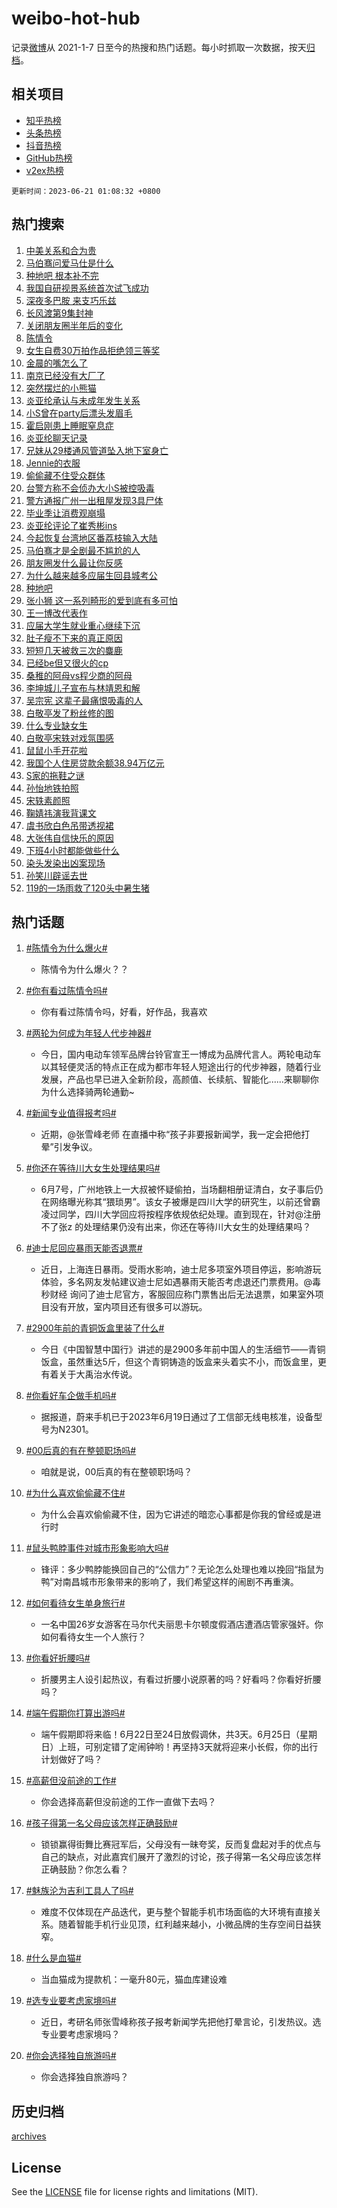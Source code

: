 # weibo-hot-hub

记录[微博](https://www.weibo.com)从 2021-1-7 日至今的热搜和热门话题。每小时抓取一次数据，按天[归档](archives)。

## 相关项目

- [知乎热榜](https://github.com/lonnyzhang423/zhihu-hot-hub)
- [头条热榜](https://github.com/lonnyzhang423/toutiao-hot-hub)
- [抖音热榜](https://github.com/lonnyzhang423/douyin-hot-hub)
- [GitHub热榜](https://github.com/lonnyzhang423/github-hot-hub)
- [v2ex热榜](https://github.com/lonnyzhang423/v2ex-hot-hub)


`更新时间：2023-06-21 01:08:32 +0800`

## 热门搜索

1. [中美关系和合为贵](https://m.weibo.cn/search?containerid=100103type%3D1%26t%3D10%26q%3D%23%E4%B8%AD%E7%BE%8E%E5%85%B3%E7%B3%BB%E5%92%8C%E5%90%88%E4%B8%BA%E8%B4%B5%23&stream_entry_id=51&isnewpage=1&extparam=seat%3D1%26cate%3D10103%26c_type%3D51%26filter_type%3Drealtimehot%26stream_entry_id%3D51%26dgr%3D0%26pos%3D0%26display_time%3D1687280911%26pre_seqid%3D168728091128606417221&luicode=10000011&lfid=106003type%253D25%2526t%253D3%2526disable_hot%253D1%2526filter_type%253Drealtimehot)
1. [马伯骞问爱马仕是什么](https://m.weibo.cn/search?containerid=100103type%3D1%26t%3D10%26q%3D%23%E9%A9%AC%E4%BC%AF%E9%AA%9E%E9%97%AE%E7%88%B1%E9%A9%AC%E4%BB%95%E6%98%AF%E4%BB%80%E4%B9%88%23&stream_entry_id=31&isnewpage=1&extparam=seat%3D1%26cate%3D5001%26dgr%3D0%26lcate%3D5001%26band_rank%3D1%26filter_type%3Drealtimehot%26q%3D%2523%25E9%25A9%25AC%25E4%25BC%25AF%25E9%25AA%259E%25E9%2597%25AE%25E7%2588%25B1%25E9%25A9%25AC%25E4%25BB%2595%25E6%2598%25AF%25E4%25BB%2580%25E4%25B9%2588%2523%26flag%3D2%26realpos%3D1%26stream_entry_id%3D31%26c_type%3D31%26pos%3D0%26display_time%3D1687280911%26pre_seqid%3D168728091128606417221&luicode=10000011&lfid=106003type%253D25%2526t%253D3%2526disable_hot%253D1%2526filter_type%253Drealtimehot)
1. [种地吧 根本补不完](https://m.weibo.cn/search?containerid=100103type%3D1%26t%3D10%26q%3D%E7%A7%8D%E5%9C%B0%E5%90%A7+%E6%A0%B9%E6%9C%AC%E8%A1%A5%E4%B8%8D%E5%AE%8C&stream_entry_id=31&isnewpage=1&extparam=seat%3D1%26cate%3D5001%26dgr%3D0%26lcate%3D5001%26band_rank%3D2%26filter_type%3Drealtimehot%26q%3D%25E7%25A7%258D%25E5%259C%25B0%25E5%2590%25A7%2520%25E6%25A0%25B9%25E6%259C%25AC%25E8%25A1%25A5%25E4%25B8%258D%25E5%25AE%258C%26flag%3D1%26realpos%3D2%26stream_entry_id%3D31%26c_type%3D31%26pos%3D1%26display_time%3D1687280911%26pre_seqid%3D168728091128606417221&luicode=10000011&lfid=106003type%253D25%2526t%253D3%2526disable_hot%253D1%2526filter_type%253Drealtimehot)
1. [我国自研视景系统首次试飞成功](https://m.weibo.cn/search?containerid=100103type%3D1%26t%3D10%26q%3D%23%E6%88%91%E5%9B%BD%E8%87%AA%E7%A0%94%E8%A7%86%E6%99%AF%E7%B3%BB%E7%BB%9F%E9%A6%96%E6%AC%A1%E8%AF%95%E9%A3%9E%E6%88%90%E5%8A%9F%23&stream_entry_id=31&isnewpage=1&extparam=seat%3D1%26cate%3D5001%26dgr%3D0%26lcate%3D5001%26band_rank%3D3%26filter_type%3Drealtimehot%26q%3D%2523%25E6%2588%2591%25E5%259B%25BD%25E8%2587%25AA%25E7%25A0%2594%25E8%25A7%2586%25E6%2599%25AF%25E7%25B3%25BB%25E7%25BB%259F%25E9%25A6%2596%25E6%25AC%25A1%25E8%25AF%2595%25E9%25A3%259E%25E6%2588%2590%25E5%258A%259F%2523%26flag%3D0%26realpos%3D3%26stream_entry_id%3D31%26c_type%3D31%26pos%3D2%26display_time%3D1687280911%26pre_seqid%3D168728091128606417221&luicode=10000011&lfid=106003type%253D25%2526t%253D3%2526disable_hot%253D1%2526filter_type%253Drealtimehot)
1. [深夜多巴胺 来支巧乐兹](https://m.weibo.cn/search?containerid=100103type%3D1%26t%3D10%26q%3D%23%E6%B7%B1%E5%A4%9C%E5%A4%9A%E5%B7%B4%E8%83%BA+%E6%9D%A5%E6%94%AF%E5%B7%A7%E4%B9%90%E5%85%B9%23&stream_entry_id=31&isnewpage=1&extparam=seat%3D1%26cate%3D5001%26topic_ad%3D1%26lcate%3D5001%26dgr%3D0%26band_rank%3D4%26q%3D%2523%25E6%25B7%25B1%25E5%25A4%259C%25E5%25A4%259A%25E5%25B7%25B4%25E8%2583%25BA%2520%25E6%259D%25A5%25E6%2594%25AF%25E5%25B7%25A7%25E4%25B9%2590%25E5%2585%25B9%2523%26is_ad_pos%3D1%26filter_type%3Drealtimehot%26stream_entry_id%3D31%26c_type%3D31%26pos%3D3%26adid%3D193928%26display_time%3D1687280911%26pre_seqid%3D168728091128606417221&luicode=10000011&lfid=106003type%253D25%2526t%253D3%2526disable_hot%253D1%2526filter_type%253Drealtimehot)
1. [长风渡第9集封神](https://m.weibo.cn/search?containerid=100103type%3D1%26t%3D10%26q%3D%23%E9%95%BF%E9%A3%8E%E6%B8%A1%E7%AC%AC9%E9%9B%86%E5%B0%81%E7%A5%9E%23&stream_entry_id=31&isnewpage=1&extparam=seat%3D1%26cate%3D5001%26dgr%3D0%26lcate%3D5001%26band_rank%3D4%26filter_type%3Drealtimehot%26q%3D%2523%25E9%2595%25BF%25E9%25A3%258E%25E6%25B8%25A1%25E7%25AC%25AC9%25E9%259B%2586%25E5%25B0%2581%25E7%25A5%259E%2523%26flag%3D16%26realpos%3D4%26stream_entry_id%3D31%26c_type%3D31%26pos%3D4%26display_time%3D1687280911%26pre_seqid%3D168728091128606417221&luicode=10000011&lfid=106003type%253D25%2526t%253D3%2526disable_hot%253D1%2526filter_type%253Drealtimehot)
1. [关闭朋友圈半年后的变化](https://m.weibo.cn/search?containerid=100103type%3D1%26t%3D10%26q%3D%23%E5%85%B3%E9%97%AD%E6%9C%8B%E5%8F%8B%E5%9C%88%E5%8D%8A%E5%B9%B4%E5%90%8E%E7%9A%84%E5%8F%98%E5%8C%96%23&stream_entry_id=31&isnewpage=1&extparam=seat%3D1%26cate%3D5001%26dgr%3D0%26lcate%3D5001%26band_rank%3D5%26filter_type%3Drealtimehot%26q%3D%2523%25E5%2585%25B3%25E9%2597%25AD%25E6%259C%258B%25E5%258F%258B%25E5%259C%2588%25E5%258D%258A%25E5%25B9%25B4%25E5%2590%258E%25E7%259A%2584%25E5%258F%2598%25E5%258C%2596%2523%26flag%3D16%26realpos%3D5%26stream_entry_id%3D31%26c_type%3D31%26pos%3D5%26display_time%3D1687280911%26pre_seqid%3D168728091128606417221&luicode=10000011&lfid=106003type%253D25%2526t%253D3%2526disable_hot%253D1%2526filter_type%253Drealtimehot)
1. [陈情令](https://m.weibo.cn/search?containerid=100103type%3D1%26t%3D10%26q%3D%E9%99%88%E6%83%85%E4%BB%A4&stream_entry_id=31&isnewpage=1&extparam=seat%3D1%26cate%3D5001%26dgr%3D0%26lcate%3D5001%26band_rank%3D6%26filter_type%3Drealtimehot%26q%3D%25E9%2599%2588%25E6%2583%2585%25E4%25BB%25A4%26flag%3D16%26realpos%3D6%26stream_entry_id%3D31%26c_type%3D31%26pos%3D6%26display_time%3D1687280911%26pre_seqid%3D168728091128606417221&luicode=10000011&lfid=106003type%253D25%2526t%253D3%2526disable_hot%253D1%2526filter_type%253Drealtimehot)
1. [女生自费30万拍作品拒绝领三等奖](https://m.weibo.cn/search?containerid=100103type%3D1%26t%3D10%26q%3D%23%E5%A5%B3%E7%94%9F%E8%87%AA%E8%B4%B930%E4%B8%87%E6%8B%8D%E4%BD%9C%E5%93%81%E6%8B%92%E7%BB%9D%E9%A2%86%E4%B8%89%E7%AD%89%E5%A5%96%23&stream_entry_id=31&isnewpage=1&extparam=seat%3D1%26cate%3D5001%26dgr%3D0%26lcate%3D5001%26band_rank%3D7%26filter_type%3Drealtimehot%26q%3D%2523%25E5%25A5%25B3%25E7%2594%259F%25E8%2587%25AA%25E8%25B4%25B930%25E4%25B8%2587%25E6%258B%258D%25E4%25BD%259C%25E5%2593%2581%25E6%258B%2592%25E7%25BB%259D%25E9%25A2%2586%25E4%25B8%2589%25E7%25AD%2589%25E5%25A5%2596%2523%26flag%3D0%26realpos%3D7%26stream_entry_id%3D31%26c_type%3D31%26pos%3D7%26display_time%3D1687280911%26pre_seqid%3D168728091128606417221&luicode=10000011&lfid=106003type%253D25%2526t%253D3%2526disable_hot%253D1%2526filter_type%253Drealtimehot)
1. [金晨的嘴怎么了](https://m.weibo.cn/search?containerid=100103type%3D1%26t%3D10%26q%3D%23%E9%87%91%E6%99%A8%E7%9A%84%E5%98%B4%E6%80%8E%E4%B9%88%E4%BA%86%23&stream_entry_id=31&isnewpage=1&extparam=seat%3D1%26cate%3D5001%26dgr%3D0%26lcate%3D5001%26band_rank%3D8%26filter_type%3Drealtimehot%26q%3D%2523%25E9%2587%2591%25E6%2599%25A8%25E7%259A%2584%25E5%2598%25B4%25E6%2580%258E%25E4%25B9%2588%25E4%25BA%2586%2523%26flag%3D0%26realpos%3D8%26stream_entry_id%3D31%26c_type%3D31%26pos%3D8%26display_time%3D1687280911%26pre_seqid%3D168728091128606417221&luicode=10000011&lfid=106003type%253D25%2526t%253D3%2526disable_hot%253D1%2526filter_type%253Drealtimehot)
1. [南京已经没有大厂了](https://m.weibo.cn/search?containerid=100103type%3D1%26t%3D10%26q%3D%E5%8D%97%E4%BA%AC%E5%B7%B2%E7%BB%8F%E6%B2%A1%E6%9C%89%E5%A4%A7%E5%8E%82%E4%BA%86&stream_entry_id=31&isnewpage=1&extparam=seat%3D1%26cate%3D5001%26dgr%3D0%26lcate%3D5001%26band_rank%3D9%26filter_type%3Drealtimehot%26q%3D%25E5%258D%2597%25E4%25BA%25AC%25E5%25B7%25B2%25E7%25BB%258F%25E6%25B2%25A1%25E6%259C%2589%25E5%25A4%25A7%25E5%258E%2582%25E4%25BA%2586%26flag%3D0%26realpos%3D9%26stream_entry_id%3D31%26c_type%3D31%26pos%3D9%26display_time%3D1687280911%26pre_seqid%3D168728091128606417221&luicode=10000011&lfid=106003type%253D25%2526t%253D3%2526disable_hot%253D1%2526filter_type%253Drealtimehot)
1. [突然摆烂的小熊猫](https://m.weibo.cn/search?containerid=100103type%3D1%26t%3D10%26q%3D%E7%AA%81%E7%84%B6%E6%91%86%E7%83%82%E7%9A%84%E5%B0%8F%E7%86%8A%E7%8C%AB&stream_entry_id=31&isnewpage=1&extparam=seat%3D1%26cate%3D5001%26dgr%3D0%26lcate%3D5001%26band_rank%3D10%26filter_type%3Drealtimehot%26q%3D%25E7%25AA%2581%25E7%2584%25B6%25E6%2591%2586%25E7%2583%2582%25E7%259A%2584%25E5%25B0%258F%25E7%2586%258A%25E7%258C%25AB%26flag%3D1%26realpos%3D10%26stream_entry_id%3D31%26c_type%3D31%26pos%3D10%26display_time%3D1687280911%26pre_seqid%3D168728091128606417221&luicode=10000011&lfid=106003type%253D25%2526t%253D3%2526disable_hot%253D1%2526filter_type%253Drealtimehot)
1. [炎亚纶承认与未成年发生关系](https://m.weibo.cn/search?containerid=100103type%3D1%26t%3D10%26q%3D%23%E7%82%8E%E4%BA%9A%E7%BA%B6%E6%89%BF%E8%AE%A4%E4%B8%8E%E6%9C%AA%E6%88%90%E5%B9%B4%E5%8F%91%E7%94%9F%E5%85%B3%E7%B3%BB%23&stream_entry_id=31&isnewpage=1&extparam=seat%3D1%26cate%3D5001%26dgr%3D0%26lcate%3D5001%26band_rank%3D11%26filter_type%3Drealtimehot%26q%3D%2523%25E7%2582%258E%25E4%25BA%259A%25E7%25BA%25B6%25E6%2589%25BF%25E8%25AE%25A4%25E4%25B8%258E%25E6%259C%25AA%25E6%2588%2590%25E5%25B9%25B4%25E5%258F%2591%25E7%2594%259F%25E5%2585%25B3%25E7%25B3%25BB%2523%26flag%3D2%26realpos%3D11%26stream_entry_id%3D31%26c_type%3D31%26pos%3D11%26display_time%3D1687280911%26pre_seqid%3D168728091128606417221&luicode=10000011&lfid=106003type%253D25%2526t%253D3%2526disable_hot%253D1%2526filter_type%253Drealtimehot)
1. [小S曾在party后漂头发眉毛](https://m.weibo.cn/search?containerid=100103type%3D1%26t%3D10%26q%3D%23%E5%B0%8FS%E6%9B%BE%E5%9C%A8party%E5%90%8E%E6%BC%82%E5%A4%B4%E5%8F%91%E7%9C%89%E6%AF%9B%23&stream_entry_id=31&isnewpage=1&extparam=seat%3D1%26cate%3D5001%26dgr%3D0%26lcate%3D5001%26band_rank%3D12%26filter_type%3Drealtimehot%26q%3D%2523%25E5%25B0%258FS%25E6%259B%25BE%25E5%259C%25A8party%25E5%2590%258E%25E6%25BC%2582%25E5%25A4%25B4%25E5%258F%2591%25E7%259C%2589%25E6%25AF%259B%2523%26flag%3D0%26realpos%3D12%26stream_entry_id%3D31%26c_type%3D31%26pos%3D12%26display_time%3D1687280911%26pre_seqid%3D168728091128606417221&luicode=10000011&lfid=106003type%253D25%2526t%253D3%2526disable_hot%253D1%2526filter_type%253Drealtimehot)
1. [霍启刚患上睡眠窒息症](https://m.weibo.cn/search?containerid=100103type%3D1%26t%3D10%26q%3D%23%E9%9C%8D%E5%90%AF%E5%88%9A%E6%82%A3%E4%B8%8A%E7%9D%A1%E7%9C%A0%E7%AA%92%E6%81%AF%E7%97%87%23&stream_entry_id=31&isnewpage=1&extparam=seat%3D1%26cate%3D5001%26dgr%3D0%26lcate%3D5001%26band_rank%3D13%26filter_type%3Drealtimehot%26q%3D%2523%25E9%259C%258D%25E5%2590%25AF%25E5%2588%259A%25E6%2582%25A3%25E4%25B8%258A%25E7%259D%25A1%25E7%259C%25A0%25E7%25AA%2592%25E6%2581%25AF%25E7%2597%2587%2523%26flag%3D0%26realpos%3D13%26stream_entry_id%3D31%26c_type%3D31%26pos%3D13%26display_time%3D1687280911%26pre_seqid%3D168728091128606417221&luicode=10000011&lfid=106003type%253D25%2526t%253D3%2526disable_hot%253D1%2526filter_type%253Drealtimehot)
1. [炎亚纶聊天记录](https://m.weibo.cn/search?containerid=100103type%3D1%26t%3D10%26q%3D%23%E7%82%8E%E4%BA%9A%E7%BA%B6%E8%81%8A%E5%A4%A9%E8%AE%B0%E5%BD%95%23&stream_entry_id=31&isnewpage=1&extparam=seat%3D1%26cate%3D5001%26dgr%3D0%26lcate%3D5001%26band_rank%3D14%26filter_type%3Drealtimehot%26q%3D%2523%25E7%2582%258E%25E4%25BA%259A%25E7%25BA%25B6%25E8%2581%258A%25E5%25A4%25A9%25E8%25AE%25B0%25E5%25BD%2595%2523%26flag%3D2%26realpos%3D14%26stream_entry_id%3D31%26c_type%3D31%26pos%3D14%26display_time%3D1687280911%26pre_seqid%3D168728091128606417221&luicode=10000011&lfid=106003type%253D25%2526t%253D3%2526disable_hot%253D1%2526filter_type%253Drealtimehot)
1. [兄妹从29楼通风管道坠入地下室身亡](https://m.weibo.cn/search?containerid=100103type%3D1%26t%3D10%26q%3D%23%E5%85%84%E5%A6%B9%E4%BB%8E29%E6%A5%BC%E9%80%9A%E9%A3%8E%E7%AE%A1%E9%81%93%E5%9D%A0%E5%85%A5%E5%9C%B0%E4%B8%8B%E5%AE%A4%E8%BA%AB%E4%BA%A1%23&stream_entry_id=31&isnewpage=1&extparam=seat%3D1%26cate%3D5001%26dgr%3D0%26lcate%3D5001%26band_rank%3D15%26filter_type%3Drealtimehot%26q%3D%2523%25E5%2585%2584%25E5%25A6%25B9%25E4%25BB%258E29%25E6%25A5%25BC%25E9%2580%259A%25E9%25A3%258E%25E7%25AE%25A1%25E9%2581%2593%25E5%259D%25A0%25E5%2585%25A5%25E5%259C%25B0%25E4%25B8%258B%25E5%25AE%25A4%25E8%25BA%25AB%25E4%25BA%25A1%2523%26flag%3D0%26realpos%3D15%26stream_entry_id%3D31%26c_type%3D31%26pos%3D15%26display_time%3D1687280911%26pre_seqid%3D168728091128606417221&luicode=10000011&lfid=106003type%253D25%2526t%253D3%2526disable_hot%253D1%2526filter_type%253Drealtimehot)
1. [Jennie的衣服](https://m.weibo.cn/search?containerid=100103type%3D1%26t%3D10%26q%3D%23Jennie%E7%9A%84%E8%A1%A3%E6%9C%8D%23&stream_entry_id=31&isnewpage=1&extparam=seat%3D1%26cate%3D5001%26dgr%3D0%26lcate%3D5001%26band_rank%3D16%26filter_type%3Drealtimehot%26q%3D%2523Jennie%25E7%259A%2584%25E8%25A1%25A3%25E6%259C%258D%2523%26flag%3D0%26realpos%3D16%26stream_entry_id%3D31%26c_type%3D31%26pos%3D16%26display_time%3D1687280911%26pre_seqid%3D168728091128606417221&luicode=10000011&lfid=106003type%253D25%2526t%253D3%2526disable_hot%253D1%2526filter_type%253Drealtimehot)
1. [偷偷藏不住受众群体](https://m.weibo.cn/search?containerid=100103type%3D1%26t%3D10%26q%3D%23%E5%81%B7%E5%81%B7%E8%97%8F%E4%B8%8D%E4%BD%8F%E5%8F%97%E4%BC%97%E7%BE%A4%E4%BD%93%23&stream_entry_id=31&isnewpage=1&extparam=seat%3D1%26cate%3D5001%26dgr%3D0%26lcate%3D5001%26band_rank%3D17%26filter_type%3Drealtimehot%26q%3D%2523%25E5%2581%25B7%25E5%2581%25B7%25E8%2597%258F%25E4%25B8%258D%25E4%25BD%258F%25E5%258F%2597%25E4%25BC%2597%25E7%25BE%25A4%25E4%25BD%2593%2523%26flag%3D0%26realpos%3D17%26stream_entry_id%3D31%26c_type%3D31%26pos%3D17%26display_time%3D1687280911%26pre_seqid%3D168728091128606417221&luicode=10000011&lfid=106003type%253D25%2526t%253D3%2526disable_hot%253D1%2526filter_type%253Drealtimehot)
1. [台警方称不会侦办大小S被控吸毒](https://m.weibo.cn/search?containerid=100103type%3D1%26t%3D10%26q%3D%23%E5%8F%B0%E8%AD%A6%E6%96%B9%E7%A7%B0%E4%B8%8D%E4%BC%9A%E4%BE%A6%E5%8A%9E%E5%A4%A7%E5%B0%8FS%E8%A2%AB%E6%8E%A7%E5%90%B8%E6%AF%92%23&stream_entry_id=31&isnewpage=1&extparam=seat%3D1%26cate%3D5001%26dgr%3D0%26lcate%3D5001%26band_rank%3D18%26filter_type%3Drealtimehot%26q%3D%2523%25E5%258F%25B0%25E8%25AD%25A6%25E6%2596%25B9%25E7%25A7%25B0%25E4%25B8%258D%25E4%25BC%259A%25E4%25BE%25A6%25E5%258A%259E%25E5%25A4%25A7%25E5%25B0%258FS%25E8%25A2%25AB%25E6%258E%25A7%25E5%2590%25B8%25E6%25AF%2592%2523%26flag%3D0%26realpos%3D18%26stream_entry_id%3D31%26c_type%3D31%26pos%3D18%26display_time%3D1687280911%26pre_seqid%3D168728091128606417221&luicode=10000011&lfid=106003type%253D25%2526t%253D3%2526disable_hot%253D1%2526filter_type%253Drealtimehot)
1. [警方通报广州一出租屋发现3具尸体](https://m.weibo.cn/search?containerid=100103type%3D1%26t%3D10%26q%3D%23%E8%AD%A6%E6%96%B9%E9%80%9A%E6%8A%A5%E5%B9%BF%E5%B7%9E%E4%B8%80%E5%87%BA%E7%A7%9F%E5%B1%8B%E5%8F%91%E7%8E%B03%E5%85%B7%E5%B0%B8%E4%BD%93%23&stream_entry_id=31&isnewpage=1&extparam=seat%3D1%26cate%3D5001%26dgr%3D0%26lcate%3D5001%26band_rank%3D19%26filter_type%3Drealtimehot%26q%3D%2523%25E8%25AD%25A6%25E6%2596%25B9%25E9%2580%259A%25E6%258A%25A5%25E5%25B9%25BF%25E5%25B7%259E%25E4%25B8%2580%25E5%2587%25BA%25E7%25A7%259F%25E5%25B1%258B%25E5%258F%2591%25E7%258E%25B03%25E5%2585%25B7%25E5%25B0%25B8%25E4%25BD%2593%2523%26flag%3D0%26realpos%3D19%26stream_entry_id%3D31%26c_type%3D31%26pos%3D19%26display_time%3D1687280911%26pre_seqid%3D168728091128606417221&luicode=10000011&lfid=106003type%253D25%2526t%253D3%2526disable_hot%253D1%2526filter_type%253Drealtimehot)
1. [毕业季让消费观崩塌](https://m.weibo.cn/search?containerid=100103type%3D1%26t%3D10%26q%3D%23%E6%AF%95%E4%B8%9A%E5%AD%A3%E8%AE%A9%E6%B6%88%E8%B4%B9%E8%A7%82%E5%B4%A9%E5%A1%8C%23&stream_entry_id=31&isnewpage=1&extparam=seat%3D1%26cate%3D5001%26dgr%3D0%26lcate%3D5001%26band_rank%3D20%26filter_type%3Drealtimehot%26q%3D%2523%25E6%25AF%2595%25E4%25B8%259A%25E5%25AD%25A3%25E8%25AE%25A9%25E6%25B6%2588%25E8%25B4%25B9%25E8%25A7%2582%25E5%25B4%25A9%25E5%25A1%258C%2523%26flag%3D0%26realpos%3D20%26stream_entry_id%3D31%26c_type%3D31%26pos%3D20%26display_time%3D1687280911%26pre_seqid%3D168728091128606417221&luicode=10000011&lfid=106003type%253D25%2526t%253D3%2526disable_hot%253D1%2526filter_type%253Drealtimehot)
1. [炎亚纶评论了崔秀彬ins](https://m.weibo.cn/search?containerid=100103type%3D1%26t%3D10%26q%3D%23%E7%82%8E%E4%BA%9A%E7%BA%B6%E8%AF%84%E8%AE%BA%E4%BA%86%E5%B4%94%E7%A7%80%E5%BD%ACins%23&stream_entry_id=31&isnewpage=1&extparam=seat%3D1%26cate%3D5001%26dgr%3D0%26lcate%3D5001%26band_rank%3D21%26filter_type%3Drealtimehot%26q%3D%2523%25E7%2582%258E%25E4%25BA%259A%25E7%25BA%25B6%25E8%25AF%2584%25E8%25AE%25BA%25E4%25BA%2586%25E5%25B4%2594%25E7%25A7%2580%25E5%25BD%25ACins%2523%26flag%3D2%26realpos%3D21%26stream_entry_id%3D31%26c_type%3D31%26pos%3D21%26display_time%3D1687280911%26pre_seqid%3D168728091128606417221&luicode=10000011&lfid=106003type%253D25%2526t%253D3%2526disable_hot%253D1%2526filter_type%253Drealtimehot)
1. [今起恢复台湾地区番荔枝输入大陆](https://m.weibo.cn/search?containerid=100103type%3D1%26t%3D10%26q%3D%23%E4%BB%8A%E8%B5%B7%E6%81%A2%E5%A4%8D%E5%8F%B0%E6%B9%BE%E5%9C%B0%E5%8C%BA%E7%95%AA%E8%8D%94%E6%9E%9D%E8%BE%93%E5%85%A5%E5%A4%A7%E9%99%86%23&stream_entry_id=31&isnewpage=1&extparam=seat%3D1%26cate%3D5001%26dgr%3D0%26lcate%3D5001%26band_rank%3D22%26filter_type%3Drealtimehot%26q%3D%2523%25E4%25BB%258A%25E8%25B5%25B7%25E6%2581%25A2%25E5%25A4%258D%25E5%258F%25B0%25E6%25B9%25BE%25E5%259C%25B0%25E5%258C%25BA%25E7%2595%25AA%25E8%258D%2594%25E6%259E%259D%25E8%25BE%2593%25E5%2585%25A5%25E5%25A4%25A7%25E9%2599%2586%2523%26flag%3D0%26realpos%3D22%26stream_entry_id%3D31%26c_type%3D31%26pos%3D22%26display_time%3D1687280911%26pre_seqid%3D168728091128606417221&luicode=10000011&lfid=106003type%253D25%2526t%253D3%2526disable_hot%253D1%2526filter_type%253Drealtimehot)
1. [马伯骞才是全剧最不尴尬的人](https://m.weibo.cn/search?containerid=100103type%3D1%26t%3D10%26q%3D%23%E9%A9%AC%E4%BC%AF%E9%AA%9E%E6%89%8D%E6%98%AF%E5%85%A8%E5%89%A7%E6%9C%80%E4%B8%8D%E5%B0%B4%E5%B0%AC%E7%9A%84%E4%BA%BA%23&stream_entry_id=31&isnewpage=1&extparam=seat%3D1%26cate%3D5001%26dgr%3D0%26lcate%3D5001%26band_rank%3D23%26filter_type%3Drealtimehot%26q%3D%2523%25E9%25A9%25AC%25E4%25BC%25AF%25E9%25AA%259E%25E6%2589%258D%25E6%2598%25AF%25E5%2585%25A8%25E5%2589%25A7%25E6%259C%2580%25E4%25B8%258D%25E5%25B0%25B4%25E5%25B0%25AC%25E7%259A%2584%25E4%25BA%25BA%2523%26flag%3D1%26realpos%3D23%26stream_entry_id%3D31%26c_type%3D31%26pos%3D23%26display_time%3D1687280911%26pre_seqid%3D168728091128606417221&luicode=10000011&lfid=106003type%253D25%2526t%253D3%2526disable_hot%253D1%2526filter_type%253Drealtimehot)
1. [朋友圈发什么最让你反感](https://m.weibo.cn/search?containerid=100103type%3D1%26t%3D10%26q%3D%23%E6%9C%8B%E5%8F%8B%E5%9C%88%E5%8F%91%E4%BB%80%E4%B9%88%E6%9C%80%E8%AE%A9%E4%BD%A0%E5%8F%8D%E6%84%9F%23&stream_entry_id=31&isnewpage=1&extparam=seat%3D1%26cate%3D5001%26dgr%3D0%26lcate%3D5001%26band_rank%3D24%26filter_type%3Drealtimehot%26q%3D%2523%25E6%259C%258B%25E5%258F%258B%25E5%259C%2588%25E5%258F%2591%25E4%25BB%2580%25E4%25B9%2588%25E6%259C%2580%25E8%25AE%25A9%25E4%25BD%25A0%25E5%258F%258D%25E6%2584%259F%2523%26flag%3D0%26realpos%3D24%26stream_entry_id%3D31%26c_type%3D31%26pos%3D24%26display_time%3D1687280911%26pre_seqid%3D168728091128606417221&luicode=10000011&lfid=106003type%253D25%2526t%253D3%2526disable_hot%253D1%2526filter_type%253Drealtimehot)
1. [为什么越来越多应届生回县城考公](https://m.weibo.cn/search?containerid=100103type%3D1%26t%3D10%26q%3D%23%E4%B8%BA%E4%BB%80%E4%B9%88%E8%B6%8A%E6%9D%A5%E8%B6%8A%E5%A4%9A%E5%BA%94%E5%B1%8A%E7%94%9F%E5%9B%9E%E5%8E%BF%E5%9F%8E%E8%80%83%E5%85%AC%23&stream_entry_id=31&isnewpage=1&extparam=seat%3D1%26cate%3D5001%26dgr%3D0%26lcate%3D5001%26band_rank%3D25%26filter_type%3Drealtimehot%26q%3D%2523%25E4%25B8%25BA%25E4%25BB%2580%25E4%25B9%2588%25E8%25B6%258A%25E6%259D%25A5%25E8%25B6%258A%25E5%25A4%259A%25E5%25BA%2594%25E5%25B1%258A%25E7%2594%259F%25E5%259B%259E%25E5%258E%25BF%25E5%259F%258E%25E8%2580%2583%25E5%2585%25AC%2523%26flag%3D1%26realpos%3D25%26stream_entry_id%3D31%26c_type%3D31%26pos%3D25%26display_time%3D1687280911%26pre_seqid%3D168728091128606417221&luicode=10000011&lfid=106003type%253D25%2526t%253D3%2526disable_hot%253D1%2526filter_type%253Drealtimehot)
1. [种地吧](https://m.weibo.cn/search?containerid=100103type%3D1%26t%3D10%26q%3D%E7%A7%8D%E5%9C%B0%E5%90%A7&stream_entry_id=31&isnewpage=1&extparam=seat%3D1%26cate%3D5001%26dgr%3D0%26lcate%3D5001%26band_rank%3D26%26filter_type%3Drealtimehot%26q%3D%25E7%25A7%258D%25E5%259C%25B0%25E5%2590%25A7%26flag%3D1%26realpos%3D26%26stream_entry_id%3D31%26c_type%3D31%26pos%3D26%26display_time%3D1687280911%26pre_seqid%3D168728091128606417221&luicode=10000011&lfid=106003type%253D25%2526t%253D3%2526disable_hot%253D1%2526filter_type%253Drealtimehot)
1. [张小狮 这一系列畸形的爱到底有多可怕](https://m.weibo.cn/search?containerid=100103type%3D1%26t%3D10%26q%3D%E5%BC%A0%E5%B0%8F%E7%8B%AE+%E8%BF%99%E4%B8%80%E7%B3%BB%E5%88%97%E7%95%B8%E5%BD%A2%E7%9A%84%E7%88%B1%E5%88%B0%E5%BA%95%E6%9C%89%E5%A4%9A%E5%8F%AF%E6%80%95&stream_entry_id=31&isnewpage=1&extparam=seat%3D1%26cate%3D5001%26dgr%3D0%26lcate%3D5001%26band_rank%3D27%26filter_type%3Drealtimehot%26q%3D%25E5%25BC%25A0%25E5%25B0%258F%25E7%258B%25AE%2520%25E8%25BF%2599%25E4%25B8%2580%25E7%25B3%25BB%25E5%2588%2597%25E7%2595%25B8%25E5%25BD%25A2%25E7%259A%2584%25E7%2588%25B1%25E5%2588%25B0%25E5%25BA%2595%25E6%259C%2589%25E5%25A4%259A%25E5%258F%25AF%25E6%2580%2595%26flag%3D0%26realpos%3D27%26stream_entry_id%3D31%26c_type%3D31%26pos%3D27%26display_time%3D1687280911%26pre_seqid%3D168728091128606417221&luicode=10000011&lfid=106003type%253D25%2526t%253D3%2526disable_hot%253D1%2526filter_type%253Drealtimehot)
1. [王一博改代表作](https://m.weibo.cn/search?containerid=100103type%3D1%26t%3D10%26q%3D%23%E7%8E%8B%E4%B8%80%E5%8D%9A%E6%94%B9%E4%BB%A3%E8%A1%A8%E4%BD%9C%23&stream_entry_id=31&isnewpage=1&extparam=seat%3D1%26cate%3D5001%26dgr%3D0%26lcate%3D5001%26band_rank%3D28%26filter_type%3Drealtimehot%26q%3D%2523%25E7%258E%258B%25E4%25B8%2580%25E5%258D%259A%25E6%2594%25B9%25E4%25BB%25A3%25E8%25A1%25A8%25E4%25BD%259C%2523%26flag%3D0%26realpos%3D28%26stream_entry_id%3D31%26c_type%3D31%26pos%3D28%26display_time%3D1687280911%26pre_seqid%3D168728091128606417221&luicode=10000011&lfid=106003type%253D25%2526t%253D3%2526disable_hot%253D1%2526filter_type%253Drealtimehot)
1. [应届大学生就业重心继续下沉](https://m.weibo.cn/search?containerid=100103type%3D1%26t%3D10%26q%3D%23%E5%BA%94%E5%B1%8A%E5%A4%A7%E5%AD%A6%E7%94%9F%E5%B0%B1%E4%B8%9A%E9%87%8D%E5%BF%83%E7%BB%A7%E7%BB%AD%E4%B8%8B%E6%B2%89%23&stream_entry_id=31&isnewpage=1&extparam=seat%3D1%26cate%3D5001%26dgr%3D0%26lcate%3D5001%26band_rank%3D29%26filter_type%3Drealtimehot%26q%3D%2523%25E5%25BA%2594%25E5%25B1%258A%25E5%25A4%25A7%25E5%25AD%25A6%25E7%2594%259F%25E5%25B0%25B1%25E4%25B8%259A%25E9%2587%258D%25E5%25BF%2583%25E7%25BB%25A7%25E7%25BB%25AD%25E4%25B8%258B%25E6%25B2%2589%2523%26flag%3D0%26realpos%3D29%26stream_entry_id%3D31%26c_type%3D31%26pos%3D29%26display_time%3D1687280911%26pre_seqid%3D168728091128606417221&luicode=10000011&lfid=106003type%253D25%2526t%253D3%2526disable_hot%253D1%2526filter_type%253Drealtimehot)
1. [肚子瘦不下来的真正原因](https://m.weibo.cn/search?containerid=100103type%3D1%26t%3D10%26q%3D%E8%82%9A%E5%AD%90%E7%98%A6%E4%B8%8D%E4%B8%8B%E6%9D%A5%E7%9A%84%E7%9C%9F%E6%AD%A3%E5%8E%9F%E5%9B%A0&stream_entry_id=31&isnewpage=1&extparam=seat%3D1%26cate%3D5001%26dgr%3D0%26lcate%3D5001%26band_rank%3D30%26filter_type%3Drealtimehot%26q%3D%25E8%2582%259A%25E5%25AD%2590%25E7%2598%25A6%25E4%25B8%258D%25E4%25B8%258B%25E6%259D%25A5%25E7%259A%2584%25E7%259C%259F%25E6%25AD%25A3%25E5%258E%259F%25E5%259B%25A0%26flag%3D0%26realpos%3D30%26stream_entry_id%3D31%26c_type%3D31%26pos%3D30%26display_time%3D1687280911%26pre_seqid%3D168728091128606417221&luicode=10000011&lfid=106003type%253D25%2526t%253D3%2526disable_hot%253D1%2526filter_type%253Drealtimehot)
1. [短短几天被救三次的麋鹿](https://m.weibo.cn/search?containerid=100103type%3D1%26t%3D10%26q%3D%E7%9F%AD%E7%9F%AD%E5%87%A0%E5%A4%A9%E8%A2%AB%E6%95%91%E4%B8%89%E6%AC%A1%E7%9A%84%E9%BA%8B%E9%B9%BF&stream_entry_id=31&isnewpage=1&extparam=seat%3D1%26cate%3D5001%26dgr%3D0%26lcate%3D5001%26band_rank%3D31%26filter_type%3Drealtimehot%26q%3D%25E7%259F%25AD%25E7%259F%25AD%25E5%2587%25A0%25E5%25A4%25A9%25E8%25A2%25AB%25E6%2595%2591%25E4%25B8%2589%25E6%25AC%25A1%25E7%259A%2584%25E9%25BA%258B%25E9%25B9%25BF%26flag%3D1%26realpos%3D31%26stream_entry_id%3D31%26c_type%3D31%26pos%3D31%26display_time%3D1687280911%26pre_seqid%3D168728091128606417221&luicode=10000011&lfid=106003type%253D25%2526t%253D3%2526disable_hot%253D1%2526filter_type%253Drealtimehot)
1. [已经be但又很火的cp](https://m.weibo.cn/search?containerid=100103type%3D1%26t%3D10%26q%3D%23%E5%B7%B2%E7%BB%8Fbe%E4%BD%86%E5%8F%88%E5%BE%88%E7%81%AB%E7%9A%84cp%23&stream_entry_id=31&isnewpage=1&extparam=seat%3D1%26cate%3D5001%26dgr%3D0%26lcate%3D5001%26band_rank%3D32%26filter_type%3Drealtimehot%26q%3D%2523%25E5%25B7%25B2%25E7%25BB%258Fbe%25E4%25BD%2586%25E5%258F%2588%25E5%25BE%2588%25E7%2581%25AB%25E7%259A%2584cp%2523%26flag%3D0%26realpos%3D32%26stream_entry_id%3D31%26c_type%3D31%26pos%3D32%26display_time%3D1687280911%26pre_seqid%3D168728091128606417221&luicode=10000011&lfid=106003type%253D25%2526t%253D3%2526disable_hot%253D1%2526filter_type%253Drealtimehot)
1. [桑稚的阿母vs程少商的阿母](https://m.weibo.cn/search?containerid=100103type%3D1%26t%3D10%26q%3D%23%E6%A1%91%E7%A8%9A%E7%9A%84%E9%98%BF%E6%AF%8Dvs%E7%A8%8B%E5%B0%91%E5%95%86%E7%9A%84%E9%98%BF%E6%AF%8D%23&stream_entry_id=31&isnewpage=1&extparam=seat%3D1%26cate%3D5001%26dgr%3D0%26lcate%3D5001%26band_rank%3D33%26filter_type%3Drealtimehot%26q%3D%2523%25E6%25A1%2591%25E7%25A8%259A%25E7%259A%2584%25E9%2598%25BF%25E6%25AF%258Dvs%25E7%25A8%258B%25E5%25B0%2591%25E5%2595%2586%25E7%259A%2584%25E9%2598%25BF%25E6%25AF%258D%2523%26flag%3D0%26realpos%3D33%26stream_entry_id%3D31%26c_type%3D31%26pos%3D33%26display_time%3D1687280911%26pre_seqid%3D168728091128606417221&luicode=10000011&lfid=106003type%253D25%2526t%253D3%2526disable_hot%253D1%2526filter_type%253Drealtimehot)
1. [李坤城儿子宣布与林靖恩和解](https://m.weibo.cn/search?containerid=100103type%3D1%26t%3D10%26q%3D%23%E6%9D%8E%E5%9D%A4%E5%9F%8E%E5%84%BF%E5%AD%90%E5%AE%A3%E5%B8%83%E4%B8%8E%E6%9E%97%E9%9D%96%E6%81%A9%E5%92%8C%E8%A7%A3%23&stream_entry_id=31&isnewpage=1&extparam=seat%3D1%26cate%3D5001%26dgr%3D0%26lcate%3D5001%26band_rank%3D34%26filter_type%3Drealtimehot%26q%3D%2523%25E6%259D%258E%25E5%259D%25A4%25E5%259F%258E%25E5%2584%25BF%25E5%25AD%2590%25E5%25AE%25A3%25E5%25B8%2583%25E4%25B8%258E%25E6%259E%2597%25E9%259D%2596%25E6%2581%25A9%25E5%2592%258C%25E8%25A7%25A3%2523%26flag%3D0%26realpos%3D34%26stream_entry_id%3D31%26c_type%3D31%26pos%3D34%26display_time%3D1687280911%26pre_seqid%3D168728091128606417221&luicode=10000011&lfid=106003type%253D25%2526t%253D3%2526disable_hot%253D1%2526filter_type%253Drealtimehot)
1. [吴宗宪 这辈子最痛恨吸毒的人](https://m.weibo.cn/search?containerid=100103type%3D1%26t%3D10%26q%3D%E5%90%B4%E5%AE%97%E5%AE%AA+%E8%BF%99%E8%BE%88%E5%AD%90%E6%9C%80%E7%97%9B%E6%81%A8%E5%90%B8%E6%AF%92%E7%9A%84%E4%BA%BA&stream_entry_id=31&isnewpage=1&extparam=seat%3D1%26cate%3D5001%26dgr%3D0%26lcate%3D5001%26band_rank%3D35%26filter_type%3Drealtimehot%26q%3D%25E5%2590%25B4%25E5%25AE%2597%25E5%25AE%25AA%2520%25E8%25BF%2599%25E8%25BE%2588%25E5%25AD%2590%25E6%259C%2580%25E7%2597%259B%25E6%2581%25A8%25E5%2590%25B8%25E6%25AF%2592%25E7%259A%2584%25E4%25BA%25BA%26flag%3D0%26realpos%3D35%26stream_entry_id%3D31%26c_type%3D31%26pos%3D35%26display_time%3D1687280911%26pre_seqid%3D168728091128606417221&luicode=10000011&lfid=106003type%253D25%2526t%253D3%2526disable_hot%253D1%2526filter_type%253Drealtimehot)
1. [白敬亭发了粉丝修的图](https://m.weibo.cn/search?containerid=100103type%3D1%26t%3D10%26q%3D%23%E7%99%BD%E6%95%AC%E4%BA%AD%E5%8F%91%E4%BA%86%E7%B2%89%E4%B8%9D%E4%BF%AE%E7%9A%84%E5%9B%BE%23&stream_entry_id=31&isnewpage=1&extparam=seat%3D1%26cate%3D5001%26dgr%3D0%26lcate%3D5001%26band_rank%3D36%26filter_type%3Drealtimehot%26q%3D%2523%25E7%2599%25BD%25E6%2595%25AC%25E4%25BA%25AD%25E5%258F%2591%25E4%25BA%2586%25E7%25B2%2589%25E4%25B8%259D%25E4%25BF%25AE%25E7%259A%2584%25E5%259B%25BE%2523%26flag%3D0%26realpos%3D36%26stream_entry_id%3D31%26c_type%3D31%26pos%3D36%26display_time%3D1687280911%26pre_seqid%3D168728091128606417221&luicode=10000011&lfid=106003type%253D25%2526t%253D3%2526disable_hot%253D1%2526filter_type%253Drealtimehot)
1. [什么专业缺女生](https://m.weibo.cn/search?containerid=100103type%3D1%26t%3D10%26q%3D%23%E4%BB%80%E4%B9%88%E4%B8%93%E4%B8%9A%E7%BC%BA%E5%A5%B3%E7%94%9F%23&stream_entry_id=31&isnewpage=1&extparam=seat%3D1%26cate%3D5001%26dgr%3D0%26lcate%3D5001%26band_rank%3D37%26filter_type%3Drealtimehot%26q%3D%2523%25E4%25BB%2580%25E4%25B9%2588%25E4%25B8%2593%25E4%25B8%259A%25E7%25BC%25BA%25E5%25A5%25B3%25E7%2594%259F%2523%26flag%3D0%26realpos%3D37%26stream_entry_id%3D31%26c_type%3D31%26pos%3D37%26display_time%3D1687280911%26pre_seqid%3D168728091128606417221&luicode=10000011&lfid=106003type%253D25%2526t%253D3%2526disable_hot%253D1%2526filter_type%253Drealtimehot)
1. [白敬亭宋轶对戏氛围感](https://m.weibo.cn/search?containerid=100103type%3D1%26t%3D10%26q%3D%23%E7%99%BD%E6%95%AC%E4%BA%AD%E5%AE%8B%E8%BD%B6%E5%AF%B9%E6%88%8F%E6%B0%9B%E5%9B%B4%E6%84%9F%23&stream_entry_id=31&isnewpage=1&extparam=seat%3D1%26cate%3D5001%26dgr%3D0%26lcate%3D5001%26band_rank%3D38%26filter_type%3Drealtimehot%26q%3D%2523%25E7%2599%25BD%25E6%2595%25AC%25E4%25BA%25AD%25E5%25AE%258B%25E8%25BD%25B6%25E5%25AF%25B9%25E6%2588%258F%25E6%25B0%259B%25E5%259B%25B4%25E6%2584%259F%2523%26flag%3D0%26realpos%3D38%26stream_entry_id%3D31%26c_type%3D31%26pos%3D38%26display_time%3D1687280911%26pre_seqid%3D168728091128606417221&luicode=10000011&lfid=106003type%253D25%2526t%253D3%2526disable_hot%253D1%2526filter_type%253Drealtimehot)
1. [鼠鼠小手开花啦](https://m.weibo.cn/search?containerid=100103type%3D1%26t%3D10%26q%3D%E9%BC%A0%E9%BC%A0%E5%B0%8F%E6%89%8B%E5%BC%80%E8%8A%B1%E5%95%A6&stream_entry_id=31&isnewpage=1&extparam=seat%3D1%26cate%3D5001%26dgr%3D0%26lcate%3D5001%26band_rank%3D39%26filter_type%3Drealtimehot%26q%3D%25E9%25BC%25A0%25E9%25BC%25A0%25E5%25B0%258F%25E6%2589%258B%25E5%25BC%2580%25E8%258A%25B1%25E5%2595%25A6%26flag%3D1%26realpos%3D39%26stream_entry_id%3D31%26c_type%3D31%26pos%3D39%26display_time%3D1687280911%26pre_seqid%3D168728091128606417221&luicode=10000011&lfid=106003type%253D25%2526t%253D3%2526disable_hot%253D1%2526filter_type%253Drealtimehot)
1. [我国个人住房贷款余额38.94万亿元](https://m.weibo.cn/search?containerid=100103type%3D1%26t%3D10%26q%3D%23%E6%88%91%E5%9B%BD%E4%B8%AA%E4%BA%BA%E4%BD%8F%E6%88%BF%E8%B4%B7%E6%AC%BE%E4%BD%99%E9%A2%9D38.94%E4%B8%87%E4%BA%BF%E5%85%83%23&stream_entry_id=31&isnewpage=1&extparam=seat%3D1%26cate%3D5001%26dgr%3D0%26lcate%3D5001%26band_rank%3D40%26filter_type%3Drealtimehot%26q%3D%2523%25E6%2588%2591%25E5%259B%25BD%25E4%25B8%25AA%25E4%25BA%25BA%25E4%25BD%258F%25E6%2588%25BF%25E8%25B4%25B7%25E6%25AC%25BE%25E4%25BD%2599%25E9%25A2%259D38.94%25E4%25B8%2587%25E4%25BA%25BF%25E5%2585%2583%2523%26flag%3D0%26realpos%3D40%26stream_entry_id%3D31%26c_type%3D31%26pos%3D40%26display_time%3D1687280911%26pre_seqid%3D168728091128606417221&luicode=10000011&lfid=106003type%253D25%2526t%253D3%2526disable_hot%253D1%2526filter_type%253Drealtimehot)
1. [S家的拖鞋之谜](https://m.weibo.cn/search?containerid=100103type%3D1%26t%3D10%26q%3DS%E5%AE%B6%E7%9A%84%E6%8B%96%E9%9E%8B%E4%B9%8B%E8%B0%9C&stream_entry_id=31&isnewpage=1&extparam=seat%3D1%26cate%3D5001%26dgr%3D0%26lcate%3D5001%26band_rank%3D41%26filter_type%3Drealtimehot%26q%3DS%25E5%25AE%25B6%25E7%259A%2584%25E6%258B%2596%25E9%259E%258B%25E4%25B9%258B%25E8%25B0%259C%26flag%3D0%26realpos%3D41%26stream_entry_id%3D31%26c_type%3D31%26pos%3D41%26display_time%3D1687280911%26pre_seqid%3D168728091128606417221&luicode=10000011&lfid=106003type%253D25%2526t%253D3%2526disable_hot%253D1%2526filter_type%253Drealtimehot)
1. [孙怡地铁拍照](https://m.weibo.cn/search?containerid=100103type%3D1%26t%3D10%26q%3D%23%E5%AD%99%E6%80%A1%E5%9C%B0%E9%93%81%E6%8B%8D%E7%85%A7%23&stream_entry_id=31&isnewpage=1&extparam=seat%3D1%26cate%3D5001%26dgr%3D0%26lcate%3D5001%26band_rank%3D42%26filter_type%3Drealtimehot%26q%3D%2523%25E5%25AD%2599%25E6%2580%25A1%25E5%259C%25B0%25E9%2593%2581%25E6%258B%258D%25E7%2585%25A7%2523%26flag%3D1%26realpos%3D42%26stream_entry_id%3D31%26c_type%3D31%26pos%3D42%26display_time%3D1687280911%26pre_seqid%3D168728091128606417221&luicode=10000011&lfid=106003type%253D25%2526t%253D3%2526disable_hot%253D1%2526filter_type%253Drealtimehot)
1. [宋轶素颜照](https://m.weibo.cn/search?containerid=100103type%3D1%26t%3D10%26q%3D%23%E5%AE%8B%E8%BD%B6%E7%B4%A0%E9%A2%9C%E7%85%A7%23&stream_entry_id=31&isnewpage=1&extparam=seat%3D1%26cate%3D5001%26dgr%3D0%26lcate%3D5001%26band_rank%3D43%26filter_type%3Drealtimehot%26q%3D%2523%25E5%25AE%258B%25E8%25BD%25B6%25E7%25B4%25A0%25E9%25A2%259C%25E7%2585%25A7%2523%26flag%3D0%26realpos%3D43%26stream_entry_id%3D31%26c_type%3D31%26pos%3D43%26display_time%3D1687280911%26pre_seqid%3D168728091128606417221&luicode=10000011&lfid=106003type%253D25%2526t%253D3%2526disable_hot%253D1%2526filter_type%253Drealtimehot)
1. [鞠婧祎演我背课文](https://m.weibo.cn/search?containerid=100103type%3D1%26t%3D10%26q%3D%23%E9%9E%A0%E5%A9%A7%E7%A5%8E%E6%BC%94%E6%88%91%E8%83%8C%E8%AF%BE%E6%96%87%23&stream_entry_id=31&isnewpage=1&extparam=seat%3D1%26cate%3D5001%26dgr%3D0%26lcate%3D5001%26band_rank%3D44%26filter_type%3Drealtimehot%26q%3D%2523%25E9%259E%25A0%25E5%25A9%25A7%25E7%25A5%258E%25E6%25BC%2594%25E6%2588%2591%25E8%2583%258C%25E8%25AF%25BE%25E6%2596%2587%2523%26flag%3D1%26realpos%3D44%26stream_entry_id%3D31%26c_type%3D31%26pos%3D44%26display_time%3D1687280911%26pre_seqid%3D168728091128606417221&luicode=10000011&lfid=106003type%253D25%2526t%253D3%2526disable_hot%253D1%2526filter_type%253Drealtimehot)
1. [虞书欣白色吊带透视裙](https://m.weibo.cn/search?containerid=100103type%3D1%26t%3D10%26q%3D%23%E8%99%9E%E4%B9%A6%E6%AC%A3%E7%99%BD%E8%89%B2%E5%90%8A%E5%B8%A6%E9%80%8F%E8%A7%86%E8%A3%99%23&stream_entry_id=31&isnewpage=1&extparam=seat%3D1%26cate%3D5001%26dgr%3D0%26lcate%3D5001%26band_rank%3D45%26filter_type%3Drealtimehot%26q%3D%2523%25E8%2599%259E%25E4%25B9%25A6%25E6%25AC%25A3%25E7%2599%25BD%25E8%2589%25B2%25E5%2590%258A%25E5%25B8%25A6%25E9%2580%258F%25E8%25A7%2586%25E8%25A3%2599%2523%26flag%3D0%26realpos%3D45%26stream_entry_id%3D31%26c_type%3D31%26pos%3D45%26display_time%3D1687280911%26pre_seqid%3D168728091128606417221&luicode=10000011&lfid=106003type%253D25%2526t%253D3%2526disable_hot%253D1%2526filter_type%253Drealtimehot)
1. [大张伟自信快乐的原因](https://m.weibo.cn/search?containerid=100103type%3D1%26t%3D10%26q%3D%E5%A4%A7%E5%BC%A0%E4%BC%9F%E8%87%AA%E4%BF%A1%E5%BF%AB%E4%B9%90%E7%9A%84%E5%8E%9F%E5%9B%A0&stream_entry_id=31&isnewpage=1&extparam=seat%3D1%26cate%3D5001%26dgr%3D0%26lcate%3D5001%26band_rank%3D46%26filter_type%3Drealtimehot%26q%3D%25E5%25A4%25A7%25E5%25BC%25A0%25E4%25BC%259F%25E8%2587%25AA%25E4%25BF%25A1%25E5%25BF%25AB%25E4%25B9%2590%25E7%259A%2584%25E5%258E%259F%25E5%259B%25A0%26flag%3D1%26realpos%3D46%26stream_entry_id%3D31%26c_type%3D31%26pos%3D46%26display_time%3D1687280911%26pre_seqid%3D168728091128606417221&luicode=10000011&lfid=106003type%253D25%2526t%253D3%2526disable_hot%253D1%2526filter_type%253Drealtimehot)
1. [下班4小时都能做些什么](https://m.weibo.cn/search?containerid=100103type%3D1%26t%3D10%26q%3D%23%E4%B8%8B%E7%8F%AD4%E5%B0%8F%E6%97%B6%E9%83%BD%E8%83%BD%E5%81%9A%E4%BA%9B%E4%BB%80%E4%B9%88%23&stream_entry_id=31&isnewpage=1&extparam=seat%3D1%26cate%3D5001%26dgr%3D0%26lcate%3D5001%26band_rank%3D47%26filter_type%3Drealtimehot%26q%3D%2523%25E4%25B8%258B%25E7%258F%25AD4%25E5%25B0%258F%25E6%2597%25B6%25E9%2583%25BD%25E8%2583%25BD%25E5%2581%259A%25E4%25BA%259B%25E4%25BB%2580%25E4%25B9%2588%2523%26flag%3D0%26realpos%3D47%26stream_entry_id%3D31%26c_type%3D31%26pos%3D47%26display_time%3D1687280911%26pre_seqid%3D168728091128606417221&luicode=10000011&lfid=106003type%253D25%2526t%253D3%2526disable_hot%253D1%2526filter_type%253Drealtimehot)
1. [染头发染出凶案现场](https://m.weibo.cn/search?containerid=100103type%3D1%26t%3D10%26q%3D%23%E6%9F%93%E5%A4%B4%E5%8F%91%E6%9F%93%E5%87%BA%E5%87%B6%E6%A1%88%E7%8E%B0%E5%9C%BA%23&stream_entry_id=31&isnewpage=1&extparam=seat%3D1%26cate%3D5001%26dgr%3D0%26lcate%3D5001%26band_rank%3D48%26filter_type%3Drealtimehot%26q%3D%2523%25E6%259F%2593%25E5%25A4%25B4%25E5%258F%2591%25E6%259F%2593%25E5%2587%25BA%25E5%2587%25B6%25E6%25A1%2588%25E7%258E%25B0%25E5%259C%25BA%2523%26flag%3D0%26realpos%3D48%26stream_entry_id%3D31%26c_type%3D31%26pos%3D48%26display_time%3D1687280911%26pre_seqid%3D168728091128606417221&luicode=10000011&lfid=106003type%253D25%2526t%253D3%2526disable_hot%253D1%2526filter_type%253Drealtimehot)
1. [孙笑川辟谣去世](https://m.weibo.cn/search?containerid=100103type%3D1%26t%3D10%26q%3D%23%E5%AD%99%E7%AC%91%E5%B7%9D%E8%BE%9F%E8%B0%A3%E5%8E%BB%E4%B8%96%23&stream_entry_id=31&isnewpage=1&extparam=seat%3D1%26cate%3D5001%26dgr%3D0%26lcate%3D5001%26band_rank%3D49%26filter_type%3Drealtimehot%26q%3D%2523%25E5%25AD%2599%25E7%25AC%2591%25E5%25B7%259D%25E8%25BE%259F%25E8%25B0%25A3%25E5%258E%25BB%25E4%25B8%2596%2523%26flag%3D0%26realpos%3D49%26stream_entry_id%3D31%26c_type%3D31%26pos%3D49%26display_time%3D1687280911%26pre_seqid%3D168728091128606417221&luicode=10000011&lfid=106003type%253D25%2526t%253D3%2526disable_hot%253D1%2526filter_type%253Drealtimehot)
1. [119的一场雨救了120头中暑生猪](https://m.weibo.cn/search?containerid=100103type%3D1%26t%3D10%26q%3D%23119%E7%9A%84%E4%B8%80%E5%9C%BA%E9%9B%A8%E6%95%91%E4%BA%86120%E5%A4%B4%E4%B8%AD%E6%9A%91%E7%94%9F%E7%8C%AA%23&stream_entry_id=31&isnewpage=1&extparam=seat%3D1%26cate%3D5001%26dgr%3D0%26lcate%3D5001%26band_rank%3D50%26filter_type%3Drealtimehot%26q%3D%2523119%25E7%259A%2584%25E4%25B8%2580%25E5%259C%25BA%25E9%259B%25A8%25E6%2595%2591%25E4%25BA%2586120%25E5%25A4%25B4%25E4%25B8%25AD%25E6%259A%2591%25E7%2594%259F%25E7%258C%25AA%2523%26flag%3D1%26realpos%3D50%26stream_entry_id%3D31%26c_type%3D31%26pos%3D50%26display_time%3D1687280911%26pre_seqid%3D168728091128606417221&luicode=10000011&lfid=106003type%253D25%2526t%253D3%2526disable_hot%253D1%2526filter_type%253Drealtimehot)

## 热门话题

1. [#陈情令为什么爆火#](https://m.weibo.cn/search?containerid=231522type%3D1%26t%3D10%26q%3D%23%E9%99%88%E6%83%85%E4%BB%A4%E4%B8%BA%E4%BB%80%E4%B9%88%E7%88%86%E7%81%AB%23&stream_entry_id=128&isnewpage=1&extparam=seat%3D1%26cate%3D5004%26c_type%3D128%26lcate%3D5004%26dgr%3D0%26pos%3D1-0-0%26unitid%3D1687249987105%26display_time%3D1687280912%26pre_seqid%3D168728091229802737572&luicode=10000011&lfid=231648_-_4)
    - 陈情令为什么爆火？？

1. [#你有看过陈情令吗#](https://m.weibo.cn/search?containerid=231522type%3D1%26t%3D10%26q%3D%23%E4%BD%A0%E6%9C%89%E7%9C%8B%E8%BF%87%E9%99%88%E6%83%85%E4%BB%A4%E5%90%97%23&stream_entry_id=128&isnewpage=1&extparam=seat%3D1%26cate%3D5004%26c_type%3D128%26lcate%3D5004%26dgr%3D0%26pos%3D1-0-1%26unitid%3D1687254475413%26display_time%3D1687280912%26pre_seqid%3D168728091229802737572&luicode=10000011&lfid=231648_-_4)
    - 你有看过陈情令吗，好看，好作品，我喜欢 ​

1. [#两轮为何成为年轻人代步神器#](https://m.weibo.cn/search?containerid=231522type%3D1%26t%3D10%26q%3D%23%E4%B8%A4%E8%BD%AE%E4%B8%BA%E4%BD%95%E6%88%90%E4%B8%BA%E5%B9%B4%E8%BD%BB%E4%BA%BA%E4%BB%A3%E6%AD%A5%E7%A5%9E%E5%99%A8%23&stream_entry_id=128&isnewpage=1&extparam=seat%3D1%26cate%3D5004%26c_type%3D128%26lcate%3D5004%26dgr%3D0%26pos%3D1-0-2%26unitid%3D1687266504838%26display_time%3D1687280912%26pre_seqid%3D168728091229802737572&luicode=10000011&lfid=231648_-_4)
    - 今日，国内电动车领军品牌台铃官宣王一博成为品牌代言人。两轮电动车以其轻便灵活的特点正在成为都市年轻人短途出行的代步神器，随着行业发展，产品也早已进入全新阶段，高颜值、长续航、智能化......来聊聊你为什么选择骑两轮通勤~

1. [#新闻专业值得报考吗#](https://m.weibo.cn/search?containerid=231522type%3D1%26t%3D10%26q%3D%23%E6%96%B0%E9%97%BB%E4%B8%93%E4%B8%9A%E5%80%BC%E5%BE%97%E6%8A%A5%E8%80%83%E5%90%97%23&stream_entry_id=128&isnewpage=1&extparam=seat%3D1%26cate%3D5004%26c_type%3D128%26lcate%3D5004%26dgr%3D0%26pos%3D1-0-3%26unitid%3D1687150972474%26display_time%3D1687280912%26pre_seqid%3D168728091229802737572&luicode=10000011&lfid=231648_-_4)
    - 近期，@张雪峰老师 在直播中称“孩子非要报新闻学，我一定会把他打晕”引发争议。

1. [#你还在等待川大女生处理结果吗#](https://m.weibo.cn/search?containerid=231522type%3D1%26t%3D10%26q%3D%23%E4%BD%A0%E8%BF%98%E5%9C%A8%E7%AD%89%E5%BE%85%E5%B7%9D%E5%A4%A7%E5%A5%B3%E7%94%9F%E5%A4%84%E7%90%86%E7%BB%93%E6%9E%9C%E5%90%97%23&stream_entry_id=128&isnewpage=1&extparam=seat%3D1%26cate%3D5004%26c_type%3D128%26lcate%3D5004%26dgr%3D0%26pos%3D1-0-4%26unitid%3D1687217530568%26display_time%3D1687280912%26pre_seqid%3D168728091229802737572&luicode=10000011&lfid=231648_-_4)
    - 6月7号，广州地铁上一大叔被怀疑偷拍，当场翻相册证清白，女子事后仍在网络曝光称其“猥琐男”。该女子被爆是四川大学的研究生，以前还曾霸凌过同学，四川大学回应将按程序依规依纪处理。直到现在，针对@注册不了张z 的处理结果仍没有出来，你还在等待川大女生的处理结果吗？

1. [#迪士尼回应暴雨天能否退票#](https://m.weibo.cn/search?containerid=231522type%3D1%26t%3D10%26q%3D%23%E8%BF%AA%E5%A3%AB%E5%B0%BC%E5%9B%9E%E5%BA%94%E6%9A%B4%E9%9B%A8%E5%A4%A9%E8%83%BD%E5%90%A6%E9%80%80%E7%A5%A8%23&stream_entry_id=128&isnewpage=1&extparam=seat%3D1%26cate%3D5004%26c_type%3D128%26lcate%3D5004%26dgr%3D0%26pos%3D1-0-5%26unitid%3D1687260178759%26display_time%3D1687280912%26pre_seqid%3D168728091229802737572&luicode=10000011&lfid=231648_-_4)
    - 近日，上海连日暴雨。受雨水影响，迪士尼多项室外项目停运，影响游玩体验，多名网友发帖建议迪士尼如遇暴雨天能否考虑退还门票费用。@毒秒财经 询问了迪士尼官方，客服回应称门票售出后无法退票，如果室外项目没有开放，室内项目还有很多可以游玩。

1. [#2900年前的青铜饭盒里装了什么#](https://m.weibo.cn/search?containerid=231522type%3D1%26t%3D10%26q%3D%232900%E5%B9%B4%E5%89%8D%E7%9A%84%E9%9D%92%E9%93%9C%E9%A5%AD%E7%9B%92%E9%87%8C%E8%A3%85%E4%BA%86%E4%BB%80%E4%B9%88%23&stream_entry_id=128&isnewpage=1&extparam=seat%3D1%26cate%3D5004%26c_type%3D128%26lcate%3D5004%26dgr%3D0%26pos%3D1-0-6%26unitid%3D1687265273735%26display_time%3D1687280912%26pre_seqid%3D168728091229802737572&luicode=10000011&lfid=231648_-_4)
    - 今日《中国智慧中国行》讲述的是2900多年前中国人的生活细节——青铜饭盒，虽然重达5斤，但这个青铜铸造的饭盒来头着实不小，而饭盒里，更有着关于大禹治水传说。

1. [#你看好车企做手机吗#](https://m.weibo.cn/search?containerid=231522type%3D1%26t%3D10%26q%3D%23%E4%BD%A0%E7%9C%8B%E5%A5%BD%E8%BD%A6%E4%BC%81%E5%81%9A%E6%89%8B%E6%9C%BA%E5%90%97%23&stream_entry_id=128&isnewpage=1&extparam=seat%3D1%26cate%3D5004%26c_type%3D128%26lcate%3D5004%26dgr%3D0%26pos%3D1-0-7%26unitid%3D1687246072219%26display_time%3D1687280912%26pre_seqid%3D168728091229802737572&luicode=10000011&lfid=231648_-_4)
    - 据报道，蔚来手机已于2023年6月19日通过了工信部无线电核准，设备型号为N2301。

1. [#00后真的有在整顿职场吗#](https://m.weibo.cn/search?containerid=231522type%3D1%26t%3D10%26q%3D%2300%E5%90%8E%E7%9C%9F%E7%9A%84%E6%9C%89%E5%9C%A8%E6%95%B4%E9%A1%BF%E8%81%8C%E5%9C%BA%E5%90%97%23&stream_entry_id=128&isnewpage=1&extparam=seat%3D1%26cate%3D5004%26c_type%3D128%26lcate%3D5004%26dgr%3D0%26pos%3D1-0-8%26unitid%3D1687253860035%26display_time%3D1687280912%26pre_seqid%3D168728091229802737572&luicode=10000011&lfid=231648_-_4)
    - 咱就是说，00后真的有在整顿职场吗？

1. [#为什么喜欢偷偷藏不住#](https://m.weibo.cn/search?containerid=231522type%3D1%26t%3D10%26q%3D%23%E4%B8%BA%E4%BB%80%E4%B9%88%E5%96%9C%E6%AC%A2%E5%81%B7%E5%81%B7%E8%97%8F%E4%B8%8D%E4%BD%8F%23&stream_entry_id=128&isnewpage=1&extparam=seat%3D1%26cate%3D5004%26c_type%3D128%26lcate%3D5004%26dgr%3D0%26pos%3D1-0-9%26unitid%3D1687174396852%26display_time%3D1687280912%26pre_seqid%3D168728091229802737572&luicode=10000011&lfid=231648_-_4)
    - 为什么会喜欢偷偷藏不住，因为它讲述的暗恋心事都是你我的曾经或是进行时

1. [#鼠头鸭脖事件对城市形象影响大吗#](https://m.weibo.cn/search?containerid=231522type%3D1%26t%3D10%26q%3D%23%E9%BC%A0%E5%A4%B4%E9%B8%AD%E8%84%96%E4%BA%8B%E4%BB%B6%E5%AF%B9%E5%9F%8E%E5%B8%82%E5%BD%A2%E8%B1%A1%E5%BD%B1%E5%93%8D%E5%A4%A7%E5%90%97%23&stream_entry_id=128&isnewpage=1&extparam=seat%3D1%26cate%3D5004%26c_type%3D128%26lcate%3D5004%26dgr%3D0%26pos%3D1-0-10%26unitid%3D1687243949948%26display_time%3D1687280912%26pre_seqid%3D168728091229802737572&luicode=10000011&lfid=231648_-_4)
    - 锋评：多少鸭脖能换回自己的“公信力”？无论怎么处理也难以挽回“指鼠为鸭”对南昌城市形象带来的影响了，我们希望这样的闹剧不再重演。

1. [#如何看待女生单身旅行#](https://m.weibo.cn/search?containerid=231522type%3D1%26t%3D10%26q%3D%23%E5%A6%82%E4%BD%95%E7%9C%8B%E5%BE%85%E5%A5%B3%E7%94%9F%E5%8D%95%E8%BA%AB%E6%97%85%E8%A1%8C%23&stream_entry_id=128&isnewpage=1&extparam=seat%3D1%26cate%3D5004%26c_type%3D128%26lcate%3D5004%26dgr%3D0%26pos%3D1-0-11%26unitid%3D1687246371478%26display_time%3D1687280912%26pre_seqid%3D168728091229802737572&luicode=10000011&lfid=231648_-_4)
    - 一名中国26岁女游客在马尔代夫丽思卡尔顿度假酒店遭酒店管家强奸。你如何看待女生一个人旅行？

1. [#你看好折腰吗#](https://m.weibo.cn/search?containerid=231522type%3D1%26t%3D10%26q%3D%23%E4%BD%A0%E7%9C%8B%E5%A5%BD%E6%8A%98%E8%85%B0%E5%90%97%23&stream_entry_id=128&isnewpage=1&extparam=seat%3D1%26cate%3D5004%26c_type%3D128%26lcate%3D5004%26dgr%3D0%26pos%3D1-0-12%26unitid%3D1687252398304%26display_time%3D1687280912%26pre_seqid%3D168728091229802737572&luicode=10000011&lfid=231648_-_4)
    - 折腰男主人设引起热议，有看过折腰小说原著的吗？好看吗？你看好折腰吗？

1. [#端午假期你打算出游吗#](https://m.weibo.cn/search?containerid=231522type%3D1%26t%3D10%26q%3D%23%E7%AB%AF%E5%8D%88%E5%81%87%E6%9C%9F%E4%BD%A0%E6%89%93%E7%AE%97%E5%87%BA%E6%B8%B8%E5%90%97%23&stream_entry_id=128&isnewpage=1&extparam=seat%3D1%26cate%3D5004%26c_type%3D128%26lcate%3D5004%26dgr%3D0%26pos%3D1-0-13%26unitid%3D1687140741933%26display_time%3D1687280912%26pre_seqid%3D168728091229802737572&luicode=10000011&lfid=231648_-_4)
    - 端午假期即将来临！6月22日至24日放假调休，共3天。6月25日（星期日）上班，可别定错了定闹钟哟！再坚持3天就将迎来小长假，你的出行计划做好了吗？

1. [#高薪但没前途的工作#](https://m.weibo.cn/search?containerid=231522type%3D1%26t%3D10%26q%3D%23%E9%AB%98%E8%96%AA%E4%BD%86%E6%B2%A1%E5%89%8D%E9%80%94%E7%9A%84%E5%B7%A5%E4%BD%9C%23&stream_entry_id=128&isnewpage=1&extparam=seat%3D1%26cate%3D5004%26c_type%3D128%26lcate%3D5004%26dgr%3D0%26pos%3D1-0-14%26unitid%3D1687253275405%26display_time%3D1687280912%26pre_seqid%3D168728091229802737572&luicode=10000011&lfid=231648_-_4)
    - 你会选择高薪但没前途的工作一直做下去吗？

1. [#孩子得第一名父母应该怎样正确鼓励#](https://m.weibo.cn/search?containerid=231522type%3D1%26t%3D10%26q%3D%23%E5%AD%A9%E5%AD%90%E5%BE%97%E7%AC%AC%E4%B8%80%E5%90%8D%E7%88%B6%E6%AF%8D%E5%BA%94%E8%AF%A5%E6%80%8E%E6%A0%B7%E6%AD%A3%E7%A1%AE%E9%BC%93%E5%8A%B1%23&stream_entry_id=128&isnewpage=1&extparam=seat%3D1%26cate%3D5004%26c_type%3D128%26lcate%3D5004%26dgr%3D0%26pos%3D1-0-15%26unitid%3D1687165077297%26display_time%3D1687280912%26pre_seqid%3D168728091229802737572&luicode=10000011&lfid=231648_-_4)
    - 锁锁赢得街舞比赛冠军后，父母没有一昧夸奖，反而复盘起对手的优点与自己的缺点，对此嘉宾们展开了激烈的讨论，孩子得第一名父母应该怎样正确鼓励？你怎么看？

1. [#魅族沦为吉利工具人了吗#](https://m.weibo.cn/search?containerid=231522type%3D1%26t%3D10%26q%3D%23%E9%AD%85%E6%97%8F%E6%B2%A6%E4%B8%BA%E5%90%89%E5%88%A9%E5%B7%A5%E5%85%B7%E4%BA%BA%E4%BA%86%E5%90%97%23&stream_entry_id=128&isnewpage=1&extparam=seat%3D1%26cate%3D5004%26c_type%3D128%26lcate%3D5004%26dgr%3D0%26pos%3D1-0-16%26unitid%3D1687147041486%26display_time%3D1687280912%26pre_seqid%3D168728091229802737572&luicode=10000011&lfid=231648_-_4)
    - 难度不仅体现在产品迭代，更与整个智能手机市场面临的大环境有直接关系。随着智能手机行业见顶，红利越来越小，小微品牌的生存空间日益狭窄。

1. [#什么是血猫#](https://m.weibo.cn/search?containerid=231522type%3D1%26t%3D10%26q%3D%23%E4%BB%80%E4%B9%88%E6%98%AF%E8%A1%80%E7%8C%AB%23&stream_entry_id=128&isnewpage=1&extparam=seat%3D1%26cate%3D5004%26c_type%3D128%26lcate%3D5004%26dgr%3D0%26pos%3D1-0-17%26unitid%3D1687237099744%26display_time%3D1687280912%26pre_seqid%3D168728091229802737572&luicode=10000011&lfid=231648_-_4)
    - 当血猫成为提款机：一毫升80元，猫血库建设难

1. [#选专业要考虑家境吗#](https://m.weibo.cn/search?containerid=231522type%3D1%26t%3D10%26q%3D%23%E9%80%89%E4%B8%93%E4%B8%9A%E8%A6%81%E8%80%83%E8%99%91%E5%AE%B6%E5%A2%83%E5%90%97%23&stream_entry_id=128&isnewpage=1&extparam=seat%3D1%26cate%3D5004%26c_type%3D128%26lcate%3D5004%26dgr%3D0%26pos%3D1-0-18%26unitid%3D1687172313928%26display_time%3D1687280912%26pre_seqid%3D168728091229802737572&luicode=10000011&lfid=231648_-_4)
    - 近日，考研名师张雪峰称孩子报考新闻学先把他打晕言论，引发热议。选专业要考虑家境吗？  ​​​

1. [#你会选择独自旅游吗#](https://m.weibo.cn/search?containerid=231522type%3D1%26t%3D10%26q%3D%23%E4%BD%A0%E4%BC%9A%E9%80%89%E6%8B%A9%E7%8B%AC%E8%87%AA%E6%97%85%E6%B8%B8%E5%90%97%23&stream_entry_id=128&isnewpage=1&extparam=seat%3D1%26cate%3D5004%26c_type%3D128%26lcate%3D5004%26dgr%3D0%26pos%3D1-0-19%26unitid%3D1687276690471%26display_time%3D1687280912%26pre_seqid%3D168728091229802737572&luicode=10000011&lfid=231648_-_4)
    - 你会选择独自旅游吗？


## 历史归档

[archives](archives)

## License

See the [LICENSE](LICENSE) file for license rights and limitations (MIT).
